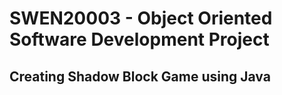 # SWEN20003 - Object Oriented Software Development Project
## Creating Shadow Block Game using Java
